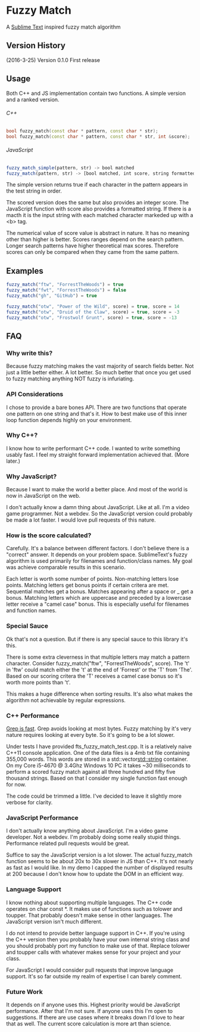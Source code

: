 # Fuzzy Match

A [Sublime Text](https://www.sublimetext.com/) inspired fuzzy match algorithm

## Version History

(2016-3-25)  Version 0.1.0  First release

## Usage

Both C++ and JS implementation contain two functions. A simple version and a ranked version.

###### C++
```c++
bool fuzzy_match(const char * pattern, const char * str);
bool fuzzy_match(const char * pattern, const char * str, int &score);
```

###### JavaScript
```javascript
fuzzy_match_simple(pattern, str) -> bool matched
fuzzy_match(pattern, str) -> [bool matched, int score, string formattedString]
```

The simple version returns true if each character in the pattern appears in the test string in order.

The scored version does the same but also provides an integer score. The JavaScript function with score also provides a formatted string. If there is a macth it is the input string with each matched character markeded up with a \<b\> tag.

The numerical value of score value is abstract in nature. It has no meaning other than higher is better. Scores ranges depend on the search pattern. Longer search patterns have higher theoretical max scores. Therefore scores can only be compared when they came from the same pattern.

## Examples

```javascript
fuzzy_match("ftw", "ForrestTheWoods") = true
fuzzy_match("fwt", "ForrestTheWoods") = false
fuzzy_match("gh", "GitHub") = true

fuzzy_match("otw", "Power of the Wild", score) = true, score = 14
fuzzy_match("otw", "Druid of the Claw", score) = true, score = -3
fuzzy_match("otw", "Frostwolf Grunt", score) = true, score = -13
```

## FAQ

### Why write this?

Because fuzzy matching makes the vast majority of search fields better. Not just a little better either. A lot better. So much better that once you get used to fuzzy matching anything NOT fuzzy is infuriating.

### API Considerations

I chose to provide a bare bones API. There are two functions that operate one pattern on one string and that's it. How to best make use of this inner loop function depends highly on your environment. 

### Why C++?

I know how to write performant C++ code. I wanted to write something usably fast. I feel my straight forward implementation achieved that. (More later.)

### Why JavaScript?

Because I want to make the world a better place. And most of the world is now in JavaScript on the web.

I don't actually know a damn thing about JavaScript. Like at all. I'm a video game programmer. Not a webdev. So the JavaScript version could probably be made a lot faster. I would love pull requests of this nature.

### How is the score calculated?

Carefully. It's a balance between different factors. I don't believe there is a "correct" answer. It depends on your problem space. SublimeText's fuzzy algorithm is used primarily for filenames and function/class names. My goal was achieve comparable results in this scenario.

Each letter is worth some number of points. Non-matching letters lose points. Matching letters get bonus points if certain critera are met. Sequential matches get a bonus. Matches appearing after a space or _ get a bonus. Matching letters which are uppercase and preceded by a lowercase letter receive a "camel case" bonus. This is especially useful for filenames and function names.

### Special Sauce

Ok that's not a question. But if there is any special sauce to this library it's this.

There is some extra cleverness in that multiple letters may match a pattern character. Consider fuzzy_match("ftw", "ForrestTheWoods", score). The 't' in 'ftw' could match either the 't' at the end of 'Forrest' or the 'T' from 'The'. Based on our scoring critera the 'T' receives a camel case bonus so it's worth more points than 't'. 

This makes a huge difference when sorting results. It's also what makes the algorithm not achievable by regular expressions. 

### C++ Performance

[Grep is fast](https://lists.freebsd.org/pipermail/freebsd-current/2010-August/019310.html). Grep avoids looking at most bytes. Fuzzy matching by it's very nature requires looking at every byte. So it's going to be a lot slower.

Under tests I have provided fts_fuzzy_match_test.cpp. It is a relatively naive C++11 console application. One of the data files is a 4mb txt file containing 355,000 words. This words are stored in a std::vector<std::string> container.
On my Core i5-4670 @ 3.4Ghz Windows 10 PC it takes ~30 milliseconds to perform a scored fuzzy match against all three hundred and fifty five thousand strings. Based on that I consider my single function fast enough for now.

The code could be trimmed a little. I've decided to leave it slightly more verbose for clarity.

### JavaScript Performance

I don't actually know anything about JavaScript. I'm a video game developer. Not a webdev. I'm probably doing some really stupid things. Performance related pull requests would be great.

Suffice to say the JavaScript version is a lot slower. The actual fuzzy_match function seems to be about 20x to 30x slower in JS than C++. It's not nearly as fast as I would like. In my demo I capped the number of displayed results at 200 because I don't know how to update the DOM in an efficient way.

### Language Support

I know nothing about supporting multiple languages. The C++ code operates on char const *. It makes use of functions such as tolower and toupper. That probably doesn't make sense in other languages. The JavaScript version isn't much different.

I do not intend to provide better language support in C++. If you're using the C++ version then you probably have your own internal string class and you should probably port my function to make use of that. Replace tolower and toupper calls with whatever makes sense for your project and your class.

For JavaScript I would consider pull requests that improve language support. It's so far outside my realm of expertise I can barely comment.

### Future Work

It depends on if anyone uses this. Highest priority would be JavaScript performance. After that I'm not sure. If anyone uses this I'm open to suggestions. If there are use cases where it breaks down I'd love to hear that as well. The current score calculation is more art than science.